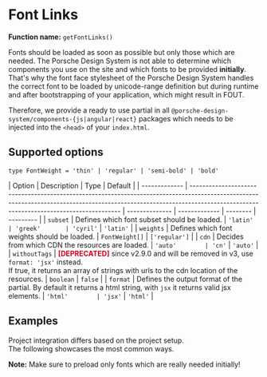 # Font Links

**Function name:** `getFontLinks()`

Fonts should be loaded as soon as possible but only those which are needed. The Porsche Design System is not able to
determine which components you use on the site and which fonts to be provided **initially**. That's why the font face
stylesheet of the Porsche Design System handles the correct font to be loaded by unicode-range definition but during
runtime and after bootstrapping of your application, which might result in FOUT.

Therefore, we provide a ready to use partial in all `@porsche-design-system/components-{js|angular|react}` packages
which needs to be injected into the `<head>` of your `index.html`.

## Supported options

`type FontWeight = 'thin' | 'regular' | 'semi-bold' | 'bold'`

| Option        | Description                                                                                                                                                                                                          | Type           | Default       |
| ------------- | -------------------------------------------------------------------------------------------------------------------------------------------------------------------------------------------------------------------- | -------------- | ------------- | -------- | --------- |
| `subset`      | Defines which font subset should be loaded.                                                                                                                                                                          | `'latin'       | 'greek'       | 'cyril'` | `'latin'` |
| `weights`     | Defines which font weights should be loaded.                                                                                                                                                                         | `FontWeight[]` | `['regular']` |
| `cdn`         | Decides from which CDN the resources are loaded.                                                                                                                                                                     | `'auto'        | 'cn'`         | `'auto'` |
| `withoutTags` | <span style='color:#d5001c'>**[DEPRECATED]**</span> since v2.9.0 and will be removed in v3, use `format: 'jsx'` instead.<br/>If true, it returns an array of strings with urls to the cdn location of the resources. | `boolean`      | `false`       |
| `format`      | Defines the output format of the partial. By default it returns a html string, with `jsx` it returns valid jsx elements.                                                                                             | `'html'        | 'jsx'`        | `'html'` |

## Examples

Project integration differs based on the project setup.  
The following showcases the most common ways.

**Note:** Make sure to preload only fonts which are really needed initially!

<PartialDocs name="getFontLinks" :params="params"></PartialDocs>

<script lang="ts">
import Vue from 'vue';
import Component from 'vue-class-component';

@Component
export default class Code extends Vue {
  public params = [
    { 
      value: "{ weights: ['regular', 'semi-bold'] }"
    },
    { 
      value: "{ cdn: 'cn' ",
      comment: 'force using China CDN'
    },
  ];
}
</script>
